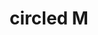 ---
layout: symbols
title: circled M
emoji: circled_m
permalink: Ⓜ.html
image: assets/img/3moji/circled_m.png
---